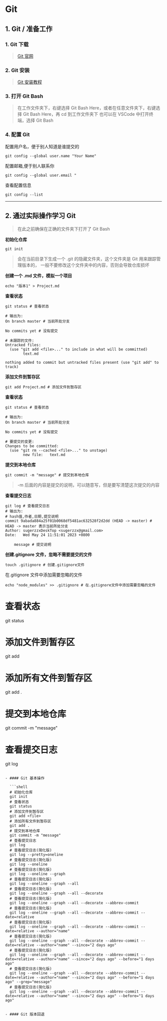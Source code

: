 # Git

## 1. Git / 准备工作

### 1. Git 下载

> [Git 官网](https://git-scm.com/)

### 2. Git 安装

> [Git 安装教程](https://www.runoob.com/git/git-install-setup.html)

### 3. 打开 Git Bash

> 在工作文件夹下，右键选择 Git Bash Here，或者在任意文件夹下，右键选择 Git Bash Here，再 cd 到工作文件夹下
> 也可以在 VSCode 中打开终端，选择 Git Bash

### 4. 配置 Git

配置用户名，便于别人知道是谁提交的

```shell
git config --global user.name "Your Name"
```

配置邮箱,便于别人联系你

```shell
git config --global user.email "
```

查看配置信息

```shell
git config --list
```

---

## 2. 通过实际操作学习 Git

> 在此之前确保在正确的文件夹下打开了 Git Bash

**初始化仓库**

```shell
git init
```

> 会在当前目录下生成一个 .git 的隐藏文件夹，这个文件夹是 Git 用来跟踪管理版本的，
> 一般不要修改这个文件夹中的内容，否则会导致仓库损坏

**创建一个 .md 文件，模拟一个项目**

```shell
echo "版本1" > Project.md
```

**查看状态**

```shell
git status # 查看状态

# 输出为:
On branch master # 当前所处分支

No commits yet # 没有提交

# 未跟踪的文件:
Untracked files:
  (use "git add <file>..." to include in what will be committed)
        text.md

nothing added to commit but untracked files present (use "git add" to track)
```

**添加文件到暂存区**

```shell
git add Project.md # 添加文件到暂存区
```

**查看状态**

```shell
git status # 查看状态

# 输出为:
On branch master # 当前所处分支

No commits yet # 没有提交

# 要提交的变更:
Changes to be committed:
  (use "git rm --cached <file>..." to unstage)
        new file:   text.md
```

**提交到本地仓库**

```shell
git commit -m "message" # 提交到本地仓库
```

> -m 后面的内容是提交的说明，可以随意写，但是要写清楚这次提交的内容

**查看提交日志**

```shell
git log # 查看提交日志
# 输出为:
# hash值,作者,日期,提交说明
commit 9abada884a25f01b0068df5481ac632528f2d2dd (HEAD -> master) # HEAD -> master 表示当前所处分支
Author: sugerzzxDeskTop <sugerzzx@gmail.com>
Date:   Wed May 24 11:51:01 2023 +0800

    message # 提交说明
```

**创建.gitignore 文件，忽略不需要提交的文件**

```shell
touch .gitignore # 创建.gitignore文件
```

在.gitignore 文件中添加需要忽略的文件

```shell
echo "node_modules" >> .gitignore # 在.gitignore文件中添加需要忽略的文件
```

# 查看状态

git status

# 添加文件到暂存区

git add <file>

# 添加所有文件到暂存区

git add .

# 提交到本地仓库

git commit -m "message"

# 查看提交日志

git log

````

- #### Git 基本操作

  ```shell
  # 初始化仓库
  git init
  # 查看状态
  git status
  # 添加文件到暂存区
  git add <file>
  # 添加所有文件到暂存区
  git add .
  # 提交到本地仓库
  git commit -m "message"
  # 查看提交日志
  git log
  # 查看提交日志(简化版)
  git log --pretty=oneline
  # 查看提交日志(简化版)
  git log --oneline
  # 查看提交日志(简化版)
  git log --oneline --graph
  # 查看提交日志(简化版)
  git log --oneline --graph --all
  # 查看提交日志(简化版)
  git log --oneline --graph --all --decorate
  # 查看提交日志(简化版)
  git log --oneline --graph --all --decorate --abbrev-commit
  # 查看提交日志(简化版)
  git log --oneline --graph --all --decorate --abbrev-commit --date=relative
  # 查看提交日志(简化版)
  git log --oneline --graph --all --decorate --abbrev-commit --date=relative --author="name"
  # 查看提交日志(简化版)
  git log --oneline --graph --all --decorate --abbrev-commit --date=relative --author="name" --since="2 days ago"
  # 查看提交日志(简化版)
  git log --oneline --graph --all --decorate --abbrev-commit --date=relative --author="name" --since="2 days ago" --before="1 days ago"
  # 查看提交日志(简化版)
  git log --oneline --graph --all --decorate --abbrev-commit --date=relative --author="name" --since="2 days ago" --before="1 days ago" --grep="message"
  # 查看提交日志(简化版)
  git log --oneline --graph --all --decorate --abbrev-commit --date=relative --author="name" --since="2 days ago" --before="1 days ago"
````

```

- #### Git 版本回退
```
